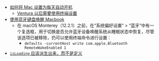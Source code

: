 - [如何将 Mac 设置为每天自动开机](https://www.howtogeek.com/681558/how-to-set-your-mac-to-turn-on-automatically-each-day/)
	- [Ventura 以后需要使用终端设置](https://www.makeuseof.com/how-to-schedule-startup-shutdown-restart-mac/)
- [使用蓝牙键盘唤醒 Macbook](https://www.reddit.com/r/applehelp/comments/11ytcxc/comment/jdaetzf/?utm_source=share&utm_medium=web3x&utm_name=web3xcss&utm_term=1&utm_content=share_button)
	- 在 macOS Monterey（12.2.1）之前，在“系统偏好设置” > “蓝牙”中有一个复选框，用于切换是否允许蓝牙设备唤醒系统从睡眠状态中恢复，尽管该选项已被移除，仍可以使用终端命令进行设置：
		- `defaults -currentHost write com.apple.Bluetooth RemoteWakeEnabled 1`
- [`isLoading` 应该派生出来，而不是定义](https://x.com/DavidKPiano/status/1808577502253596781)